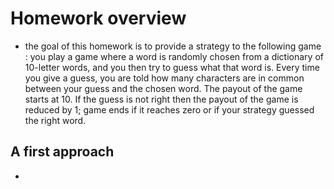 # Homework overview
+ the goal of this homework is to provide a strategy to the following game : you play a game where a word is randomly chosen from a dictionary of 10-letter words, and you then try to guess what that word is. Every time you give a guess, you
are told how many characters are in common between your guess and the chosen word. The payout of the game starts at 10. If the guess is not right then the payout of the game is reduced by 1; game ends if it reaches zero or if your strategy guessed the right word.

## A first approach 
+ 
